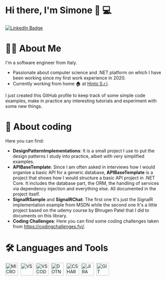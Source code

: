 # Hi there, I'm Simone 👋 :computer:

<div id="badges">
  <a href="//linkedin.com/in/simone-cappelletti">
    <img src="https://img.shields.io/badge/LinkedIn-blue?style=for-the-badge&logo=linkedin&logoColor=white" alt="LinkedIn Badge"/>
  </a>
</div>

# 👨‍💻 About Me
I'm a software engineer from Italy.
- Passionate about computer science and .NET platform on which I have been working since my first work experience in 2020.
- Currently working from home 🏠 at [Hinto S.r.l](https://www.hintogroup.eu/it).

I just created this GitHub profile to keep track of some simple code examples, make in practice any interesting tutorials and experiment with some new things.

# :bug: About coding
Here you can find:
- <b>DesignPatternImplementations</b>: It is a small project I use to put the design patterns I study into practice, albeit with very simplified examples.
- <b>APIBaseTemplate</b>: Since I am often asked in interviews how I would organise a basic API for a generic database, <b>APIBaseTemplate</b> is a project that shows how I would structure a basic API project in .NET Core. It includes the database part, the ORM, the handling of services via dependency injection and everything else. All documented in the project itself.
- <b>SignalRSample</b> and <b>SignalRChat</b>: The first one It's just the SignalR implementation example from MSDN while the second one It's a little project based on the udemy course by Bhrugen Patel that I did to documents on this library.
- <b>Coding Challenges</b>: Here you can find some coding challenges taken from https://codingchallenges.fyi/.

# :hammer_and_wrench: Languages and Tools

<div>
  <img src="https://cdn.jsdelivr.net/gh/devicons/devicon/icons/dot-net/dot-net-plain.svg" title="MICROSOFT" alt="MICROSOFT" width="40" height="40"/>&nbsp;
  <img src="https://cdn.jsdelivr.net/gh/devicons/devicon/icons/visualstudio/visualstudio-plain.svg" title="VS" alt="VS" width="40" height="40"/>&nbsp;
  <img src="https://cdn.jsdelivr.net/gh/devicons/devicon/icons/vscode/vscode-original.svg" title="VSCODE" alt="VSCODE" width="40" height="40"/>&nbsp;
  <img src="https://cdn.jsdelivr.net/gh/devicons/devicon/icons/dotnetcore/dotnetcore-original.svg" title="DOTNET" alt="DOTNET" width="40" height="40"/>&nbsp;
  <img src="https://cdn.jsdelivr.net/gh/devicons/devicon/icons/csharp/csharp-plain.svg" title="CSHARP" alt="CSHARP" width="40" height="40"/>&nbsp;
  <img src="https://cdn.jsdelivr.net/gh/devicons/devicon/icons/jira/jira-plain-wordmark.svg" title="JIRA" alt="JIRA" width="40" height="40"/>&nbsp;
  <img src="https://cdn.jsdelivr.net/gh/devicons/devicon/icons/git/git-plain.svg" title="GIT" alt="GIT" width="40" height="40"/>&nbsp;
</div>
